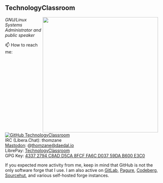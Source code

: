 <h2>TechnologyClassroom</h2>
<img align='right' src="https://github-readme-stats.vercel.app/api?username=TechnologyClassroom&show_icons=true&theme=dark" width="380">
<p><em>GNU/Linux Systems Administrator and public speaker</em></p>

📫 How to reach me:<br>
[![GitHub TechnologyClassroom](https://img.shields.io/github/followers/TechnologyClassroom?label=follow%20github&style=flat-square)](https://github.com/TechnologyClassroom)<br>
IRC (Libera.Chat): thomzane<br>
<a rel="me" href="https://daedal.io/@thomzane">Mastodon</a>: @thomzane@daedal.io<br>
LibrePay: <a href="https://liberapay.com/technologyclassroom/">TechnologyClassroom</a><br>
GPG Key: <a href="https://pgp.mit.edu/pks/lookup?op=get&search=0x43372794C8ADD5CA8FCFFA6CD03759DAB600E3C0">4337 2794 C8AD D5CA 8FCF  FA6C D037 59DA B600 E3C0</a>
<!-- GitLab: <a href="https://gitlab.com/TechnologyClassroom">TechnologyClassroom</a><br> -->

If you expected more activity from me, keep in mind that GitHub is not the only software forge that I use. I am also active on [GitLab](https://gitlab.com/TechnologyClassroom), [Pagure](https://pagure.io/JShelter/webextension/), [Codeberg](https://codeberg.org/), [Sourcehut](https://sr.ht/), and various self-hosted forge instances.

<!--
**TechnologyClassroom/TechnologyClassroom** is a ✨ _special_ ✨ repository because its `README.md` (this file) appears on your GitHub profile.

Here are some ideas to get you started:

- 🔭 I’m currently working on ...
- 🌱 I’m currently learning ...
- 👯 I’m looking to collaborate on ...
- 🤔 I’m looking for help with ...
- 💬 Ask me about ...
- 📫 How to reach me: ...
- 😄 Pronouns: ...
- ⚡ Fun fact: ...
-->
